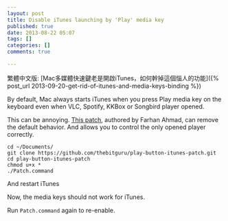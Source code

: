 ```yaml
---
layout: post
title: Disable iTunes launching by 'Play' media key
published: true
date: 2013-08-22 05:07
tags: []
categories: []
comments: true

---
```

繁體中文版: [Mac多媒體快速鍵老是開啟iTunes，如何幹掉這個惱人的功能]({% post_url 2013-09-20-get-rid-of-itunes-and-media-keys-binding %})

By default, Mac always starts iTunes when you press Play media key on the keyboard even when VLC, Spotify, KKBox or Songbird player opened.

This can be annoying. [This patch](https://github.com/thebitguru/play-button-itunes-patch), authored by Farhan Ahmad, can remove the default behavior. And allows you to control the only opened player correctly.

    cd ~/Documents/
    git clone https://github.com/thebitguru/play-button-itunes-patch.git
    cd play-button-itunes-patch
    chmod u+x *
    ./Patch.command

And restart iTunes

Now, the media keys should not work for iTunes.

Run `Patch.command` again to re-enable.
